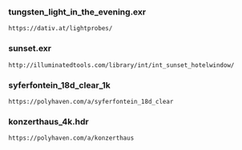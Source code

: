 ### tungsten_light_in_the_evening.exr
    https://dativ.at/lightprobes/

### sunset.exr
    http://illuminatedtools.com/library/int/int_sunset_hotelwindow/

### syferfontein_18d_clear_1k
    https://polyhaven.com/a/syferfontein_18d_clear

### konzerthaus_4k.hdr
    https://polyhaven.com/a/konzerthaus
